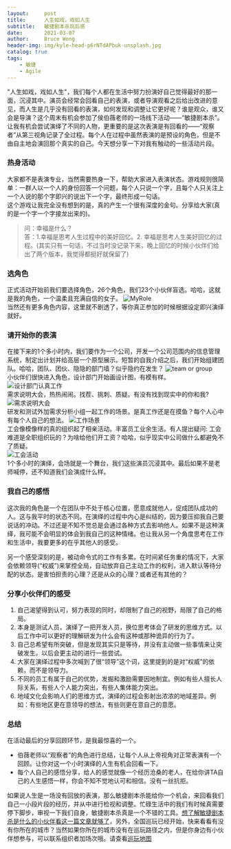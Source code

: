 ```yaml
---
layout:     post
title:      人生如戏，戏如人生
subtitle:   敏捷剧本杀玩后感
date:       2021-03-07
author:     Bruce Wong
header-img: img/kyle-head-p6rNTdAPbuk-unsplash.jpg  
catalog: true
tags:
    - 敏捷
    - Agile
---
```


"人生如戏，戏如人生"，我们每个人都在生活中努力扮演好自己觉得最好的那一面，沉浸其中。演员会经常会回看自己的表演，或者导演观看之后给出改进的意见，而人生是几乎没有回看的表演，如何发现和调整让它更好呢？谁是观众，谁又会是导演？这个周末有机会参加了侯伯薇老师的一场线下活动——“敏捷剧本杀”。让我有机会尝试演绎了不同的人物，更重要的是这次表演是有回看的——“观察者”从第三视角记录了全过程。每个人在过程中虽然表演的是预设的角色，但是不由自主地会演回那个真实的自己。今天想分享一下对我有触动的一些活动片段。

### 热身活动  
大家都不是表演专业，当然需要热身一下，帮助大家进入表演状态。游戏规则很简单：一群人以一个人的身份回答一个问题，每个人只说一个字，且每个人只关注上一个人说的那个字即兴的说出下一个字，最终形成一句话。  
这个游戏让我完全没有想到的是，真的产生一个很有深度的金句。分享给大家(真的是一个字一个字接龙出来的)。
> 问：幸福是什么？  
> 答：1.幸福是思考人生过程中的美好回忆。2. 幸福是思考人生美好回忆的过程。(其实只有一句话，不过当时没记录下来，晚上回忆的时候小伙伴们给出了两个版本，我觉得都挺好就保留了)

### 选角色  
正式活动开始前我们要选择角色，26个角色，我们23个小伙伴盲选。哈哈，这就是我的角色，一个温柔且充满自信的女子。
![MyRole](/img/activities/myrole.jpg )  
当然还有更多角色内容，这里就不剧透了，等你真正参加的时候根据设定即兴演绎就好。

### 请开始你的表演   
在接下来的1个多小时内，我们要作为一个公司，开发一个公司范围内的信息管理系统，制定出计划并给高层一个原型展示。短暂的自我介绍之后，我们开始组建团队。哈哈，团队、团伙、隐隐的部门墙？似乎隐约在发生？
![team or group](/img/activities/teamorgroup.jpg )  
小伙伴们很快进入角色，设计部门开始画设计图，有模有样。
![设计部门认真工作](/img/activities/design.jpg )  
需求说明大会，热热闹闹。找茬、挑刺、质疑。有没有找到现实中的你和我?  
![需求说明大会](/img/activities/requirement.jpg )  
研发和测试外加需求分析小组一起工作的场景。是真工作还是在摸鱼？每个人心中有每个人自己的想法。
![工作场景](/img/activities/work.jpg )  
工会像模像样的真的组织起了相亲活动。丰富员工业余生活。有人提出疑问: 工会难道是全职组织玩的？为啥给他们开工资？哈哈，似乎现实中公司做什么都避免不了质疑。  
![工会活动](/img/activities/xiangqin.jpg )   
1个多小时的演绎，会场就是一个舞台，我们这些演员沉浸其中。最后如果不是老师喊停，还不知道我们会演成什么样。  
### 我自己的感悟  
这次我的角色是一个在团队中不处于核心位置，愿意成就他人，促成团队成功的人。这与我平时的状态不同。在演绎的过程中内心是纠结的，因为要压抑我自己要说话的冲动。不过还是不知不觉总是会通过各种方式去影响他人。如果不是这种演绎，我可能不会明显的体会到我自己的这种情绪。也让我从另一个角度思考在工作和生活中，我要更多的在乎其他人的感受。

另一个感受深刻的是，被动命令式的工作有多累。在时间紧任务重的情况下，大家会依赖领导(“权威”)来掌控全局，自动放弃自己主动工作的权利，进入默认等待分配的状态。是害怕担责的心理？还是从众的心理？或者还有其他的？    

### 分享小伙伴们的感受    
1. 自己渴望得到认可，努力表现的同时，却限制了自己的视野，局限了自己的格局。  
2. 本身是测试人员，演绎了一把开发人员，换位思考体会了研发的思维方式。以后工作中可以更好的理解研发为什么会有这种或那种诡异的行为了。  
3. 自己总希望有所突破，但是发现其实只是等待，并没有主动做一些事情来让突破发生。以后会更主动的进行一些尝试。  
4. 大家在演绎过程中多次喊到了很“领导”这个词，这里提到的是对“权威”的依赖，而不是领导力。  
5. 不同的员工有属于自己的优势，发掘和激励需要因地制宜。例如有些人擅长人际关系，有些人个人能力突出，有些人集体能力突出。  
6. 地域文化会影响人们的思维方式，演绎的过程会影射出浓浓的地域差异。例如：有些地区更在意领导的想法，有些则更在意自己的意愿。  

### 总结  
在活动最后的分享回顾环节，是我最惊喜的一个。
+ 伯薇老师以“观察者”的角色进行总结，让每个人从上帝视角对正常表演有一个回顾。让你对这一个小时演绎的人生有机会回看一下。  
+ 每个人自己的感悟分享，给人的感觉就像一个经历沧桑的老人，在给你讲TA自己的人生感悟一样，你会不知不觉地认可和相信。没有一丝抗拒。  

如果说人生是一场没有回放的表演，那么敏捷剧本杀能给你一个机会，来回看我们自己一小段片段的经历，并从中进行检视和调整。忙碌生活中的我们有时候真需要停下脚步，审视一下我们自身，敏捷剧本杀真是一个不错的工具。[想了解敏捷剧本杀是什么的小伙伴看这一篇文章就够了](https://mp.weixin.qq.com/s/YhLyGvAETFB0eg_Bm_XRAA)，另外，全国巡玩已经开始，快来看看有没有你所在的城市？当然如果你所在的城市没有在巡玩路径之内，但是你身边有小伙伴想参与，可以联系组织者加场次哦。请查看[巡玩地图](https://mp.weixin.qq.com/s/YhLyGvAETFB0eg_Bm_XRAA)